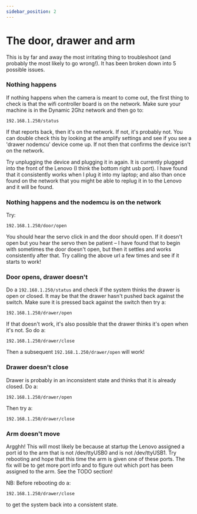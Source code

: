```yaml
---
sidebar_position: 2
---
```


# The door, drawer and arm

This is by far and away the most irritating thing to troubleshoot (and probably the most likely to go wrong!). It has been broken down into 5 possible issues.

### Nothing happens

If nothing happens when the camera is meant to come out, the first thing to check is that the wifi controller board is on the network. Make sure your machine is in the Dynamic 2Ghz network and then go to:
```
192.168.1.250/status
```

If that reports back, then it's on the network. If not, it's probably not. You can double check this by looking at the amplify settings and see if you see a 'drawer nodemcu' device come up. If not then that confirms the device isn't on the network.

Try unplugging the device and plugging it in again. It is currently plugged into the front of the Lenovo (I think the bottom right usb port). I have found that it consistently works when I plug it into my laptop; and also than once found on the network that you might be able to replug it in to the Lenovo and it will be found.

### Nothing happens and the nodemcu is on the network

Try: 
```
192.168.1.250/door/open
```
You should hear the servo click in and the door should open. If it doesn't open but you hear the servo then be patient – I have found that to begin with sometimes the door doesn't open, but then it settles and works consistently after that. Try calling the above url a few times and see if it starts to work!

### Door opens, drawer doesn't

Do a  ```192.168.1.250/status``` and check if the system thinks the drawer is open or closed. It may be that the drawer hasn't pushed back against the switch. Make sure it is pressed back against the switch then try a:

```
192.168.1.250/drawer/open
```
If that doesn't work, it's also possible that the drawer thinks it's open when it's not. So do a:

```
192.168.1.250/drawer/close
```

Then a subsequent ```192.168.1.250/drawer/open``` will work!

###  Drawer doesn't close

Drawer is probably in an inconsistent state and thinks that it is already closed. Do a:

```
192.168.1.250/drawer/open
```

Then try a:

```
192.168.1.250/drawer/close
```

### Arm doesn't move

Argghh! This will most likely be because at startup the Lenovo assigned a port id to the arm that is not /dev/ttyUSB0 and is not /dev/ttyUSB1. Try rebooting and hope that this time the arm is given one of these ports. The fix will be to get more port info and to figure out which port has been assigned to the arm. See the TODO section!

NB: Before rebooting do a:

```
192.168.1.250/drawer/close
```

to get the system back into a consistent state.
